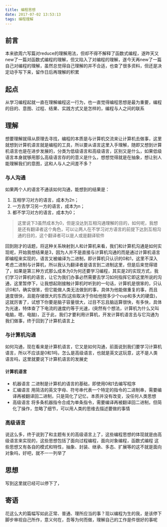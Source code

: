 ```yaml
---
title: 编程思想
date: 2017-07-02 13:53:13
tags: 编程理解
---
```


## 前言
本来欲周六写篇对reduce的理解用法，但却不得不解释了函数式编程，遂昨天又new了一篇对函数式编程的理解，但又陷入了对编程的理解，遂今天再new了一篇自己对编程的理解，虽然总觉得自己理解的并不合适，也查了很多资料，但还是决定动手写下来，留作日后再理解的积累

## 起点
从学习编程起就一直在理解编程这一行为，也一直觉得编程思想是最为重要，编程的目的、意图、过程、结果、实践方式又是怎样的，编程与人之间的联系

## 理解
想要理解就得从原理去寻找，编程的本质是与计算机交流来让计算机去做事，这里就想到计算机语言就是编程的工具，所以要从语言这里入手理解，随即又想到计算机语言也是在进步发展的，分类为低级语言和高级语言，区别又是什么，如果低级语言本身就够用那么高级语言存的的意义是什么，想想觉得就是在抽象，想让别人能理解我们的意图，这和人与人之间差不多？

### 与人沟通
如果两个人的语言不通该如何沟通，能想到的结果是：
1. 互相学习对方的语言，成本为2n；
2. 一方去学习另一方的语言，成本为n；
3. 都不学习对方的语言，成本为0；
> 这里说下3虽然成本为0，但是没达到互相沟通理解的目的，如何呢，我想是还有翻译者这个角色，可以让两人在不学习对方语言的前提下达到互相沟通的目的，这个翻译者可以是人或是翻译软件

回到刚才的话题，将这种关系映射到人和计算机来看，我们和计算机沟通是如何实现呢，开始我想结果是3，因为人并不是直接与计算机沟通的而是通过计算机语言即编程来实现的，语言又被编译为二进制，即计算机只认识的0和1，这里不深入考虑二进制与计算机，所以我认为翻译者是语言到二进制这里，但是后来觉得错了，如果是第三种方式那么成本为0为何还要学习编程，其实是2的实现方式，我们学习计算机的语言，让它为我们办事必然需要去学习如何指挥它即这里所说的沟通，这里暂停下，让我想起刚接触计算机时听到的一句话，计算机是很笨的，只认识0和1，确实很笨，但它能做人类无法做到的事，具体为他能做重复的事，而且速度很快，且能存储很大的东西(这些取决于你给他按多少个cup和多大的硬盘)，这就厉害了，试想下你要是脑子容量很大，过目不忘且脑运算很快，有多快，具体为光速，特体查了下电流的速度约等于光速，(突然有个想法，计算机为什么又叫电脑，嗯，电脑)，正于此，我们才要利用计算机，开发计算机语言去与它沟通为我们做事，终于回到了计算机语言上

### 与计算机沟通
如何沟通，现在看来是计算机语言，它又是如何沟通，前面说到我们要学习计算机语言，所以不应该是0和1吗，怎么是高级语言，也就是英文这玩意，这不是人类语言吗，这里就要说下计算机语言的发展史

#### 计算机语言
- 机器语言
    二进制是计算机的语言的基础，即使用0和1去编写程序
- 汇编语言
    用简洁的英文字母、符号串代表一个特定的指令的二进制串，需要编译再被翻译回二进制，只是简化了记忆，本质并没有改变，没任何人类思想
- 高级语言
    将多条机器指令合成为单条指令，需要编译再被翻译回二进制，但简化了操作，忽略了细节，可以用人类的思维去描述要做的事情

### 高级语言
说这么多，终于说到了和主题有关的高级语言上了，这些编程思想的体现就是由高级语言来实现的，这些思想包括了面向过程编程，面向对象编程，函数式编程
这些思想又有各自的模式和特性，抽象、封装、继承、多态、扩展等的这不就是面向对象吗，好吧，就不一一列举了

## 思想
写到这里就已经可以停下了，



## 寄语
花这么大的篇幅写如此正常、普通、理所应当的事？现以编程为生的我，是该停下脚步审视自己所作，意义何在，吾等为何而做，理解自己的工作是件很好的事呢

